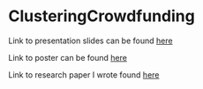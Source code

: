ClusteringCrowdfunding
======================
Link to presentation slides can be found [here](https://docs.google.com/presentation/d/1s8z3JXBu--vj_5sE7cmh4deqHx2d6lgdBv_D9YcQuD0/edit?usp=sharing)

Link to poster can be found [here](http://vis.berkeley.edu/courses/cs294-10-fa14/wiki/images/7/7e/CS294-10_Poster_VisualizingCrowdfunding.pdf)

Link to research paper I wrote found [here](http://vis.berkeley.edu/courses/cs294-10-fa14/wiki/images/3/33/VisualizingCrowdfunding.pdf)



